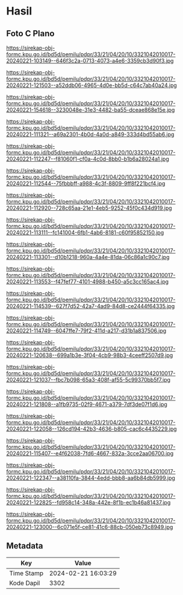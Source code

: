 # Hasil

## Foto C Plano

https://sirekap-obj-formc.kpu.go.id/bd5d/pemilu/pdpr/33/21/04/20/10/3321042010017-20240221-103149--646f3c2a-0713-4073-a4e6-3359cb3d90f3.jpg

https://sirekap-obj-formc.kpu.go.id/bd5d/pemilu/pdpr/33/21/04/20/10/3321042010017-20240221-121503--a52ddb06-4965-4d0e-bb5d-c64c7ab40a24.jpg

https://sirekap-obj-formc.kpu.go.id/bd5d/pemilu/pdpr/33/21/04/20/10/3321042010017-20240221-154618--3230048e-31e3-4482-ba55-dceae868e15e.jpg

https://sirekap-obj-formc.kpu.go.id/bd5d/pemilu/pdpr/33/21/04/20/10/3321042010017-20240221-111321--a69a2301-4b0d-4a0d-a849-333d4bd55ab6.jpg

https://sirekap-obj-formc.kpu.go.id/bd5d/pemilu/pdpr/33/21/04/20/10/3321042010017-20240221-112247--f81060f1-cf0a-4c0d-8bb0-b1b6a28024a1.jpg

https://sirekap-obj-formc.kpu.go.id/bd5d/pemilu/pdpr/33/21/04/20/10/3321042010017-20240221-112544--75fbbbff-a988-4c3f-8809-9ff8f221bcf4.jpg

https://sirekap-obj-formc.kpu.go.id/bd5d/pemilu/pdpr/33/21/04/20/10/3321042010017-20240221-112920--728c65aa-21e1-4eb5-9252-45f0c434d919.jpg

https://sirekap-obj-formc.kpu.go.id/bd5d/pemilu/pdpr/33/21/04/20/10/3321042010017-20240221-113111--fc141004-6fb1-4ab6-8181-c60f95852150.jpg

https://sirekap-obj-formc.kpu.go.id/bd5d/pemilu/pdpr/33/21/04/20/10/3321042010017-20240221-113301--d10b1218-960a-4a4e-81da-06c86a1c90c7.jpg

https://sirekap-obj-formc.kpu.go.id/bd5d/pemilu/pdpr/33/21/04/20/10/3321042010017-20240221-113553--f47fef77-4101-4988-b450-a5c3cc165ac4.jpg

https://sirekap-obj-formc.kpu.go.id/bd5d/pemilu/pdpr/33/21/04/20/10/3321042010017-20240221-114539--627f7d52-42a7-4ad9-84d8-ce2444f64335.jpg

https://sirekap-obj-formc.kpu.go.id/bd5d/pemilu/pdpr/33/21/04/20/10/3321042010017-20240221-114749--6047ffe7-79f2-411d-a217-d31b1a837506.jpg

https://sirekap-obj-formc.kpu.go.id/bd5d/pemilu/pdpr/33/21/04/20/10/3321042010017-20240221-120638--699a1b3e-3f04-4cb9-98b3-4ceeff2507d9.jpg

https://sirekap-obj-formc.kpu.go.id/bd5d/pemilu/pdpr/33/21/04/20/10/3321042010017-20240221-121037--fbc7b098-65a3-408f-af55-5c99370bb5f7.jpg

https://sirekap-obj-formc.kpu.go.id/bd5d/pemilu/pdpr/33/21/04/20/10/3321042010017-20240221-121808--a1fb9735-02f9-4671-a379-7df3de07f1d6.jpg

https://sirekap-obj-formc.kpu.go.id/bd5d/pemilu/pdpr/33/21/04/20/10/3321042010017-20240221-122058--126cd194-42b3-4636-b805-cac6c4435229.jpg

https://sirekap-obj-formc.kpu.go.id/bd5d/pemilu/pdpr/33/21/04/20/10/3321042010017-20240221-115407--e4f62038-7fd6-4667-832a-3cce2aa06700.jpg

https://sirekap-obj-formc.kpu.go.id/bd5d/pemilu/pdpr/33/21/04/20/10/3321042010017-20240221-122347--a38110fa-3844-4edd-bbb8-aa6b84db5999.jpg

https://sirekap-obj-formc.kpu.go.id/bd5d/pemilu/pdpr/33/21/04/20/10/3321042010017-20240221-122825--fd958c14-348a-442e-8f1b-ec1b46a81437.jpg

https://sirekap-obj-formc.kpu.go.id/bd5d/pemilu/pdpr/33/21/04/20/10/3321042010017-20240221-123000--6c071e5f-ce81-41c6-88cb-050eb73c8949.jpg


## Metadata

| Key        | Value               |
| ---------- | ------------------- |
| Time Stamp | 2024-02-21 16:03:29 |
| Kode Dapil | 3302                |



